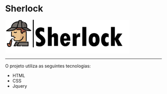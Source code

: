 # Sherlock

<img width="400" src="imagens/apresentacao/logo-projeto.png" img/>
<hr/>
O projeto utiliza as seguintes tecnologias:
<ul>
  <li>HTML</li>
  <li>CSS</li>
  <li>Jquery</li>
</ul>
